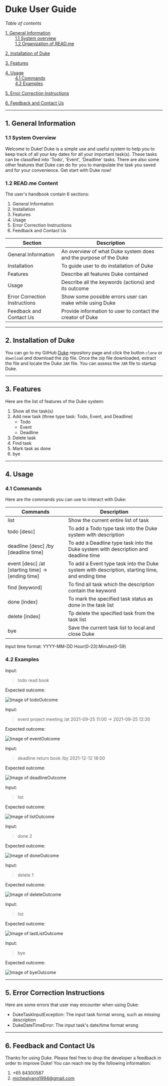 # Duke User Guide

_Table of contents_

<a href="#1">1. General Information</a>
<br>
&nbsp;&nbsp;&nbsp;&nbsp;&nbsp;&nbsp;&nbsp;&nbsp;<a href="#1.1">1.1 System overview</a>
<br>
&nbsp;&nbsp;&nbsp;&nbsp;&nbsp;&nbsp;&nbsp;&nbsp;<a href="#1.2">1.2 Organization of READ.me</a>
<br>

<a href="#2">2. Installation of Duke</a>

<a href="#3">3. Features</a>

<a href="#4">4. Usage</a>
<br>
&nbsp;&nbsp;&nbsp;&nbsp;&nbsp;&nbsp;&nbsp;&nbsp;<a href="#4.1">4.1 Commands</a>
<br>
&nbsp;&nbsp;&nbsp;&nbsp;&nbsp;&nbsp;&nbsp;&nbsp;<a href="#4.2">4.2 Examples</a>
<br>

<a href="#5">5. Error Correction Instructions</a>

<a href="#6">6. Feedback and Contact Us</a>

---
## <a id="1">1. General Information</a>
### <a id="1.1">1.1 System Overview</a>
Welcome to Duke! Duke is a simple use and useful system to help you to keep track of all your key dates for all your important task(s). These tasks can be classified into 'Todo', 'Event', 'Deadline' tasks. There are also some other features that Duke can do for you to manipulate the task you saved and for your convenience. Get start with Duke now!

### <a id="1.2">1.2 READ.me Content</a>
The user's handbook contain 6 sections: 
1. General Information
2. Installation
3. Features
4. Usage
5. Error Correction Instructions
6. Feedback and Contact Us

Section | Description
--- | ---
General Information |  An overview of what Duke system does and the purpose of the Duke 
Installation | To guide user to do installation of Duke
Features | Describe all features Duke contained
Usage | Describe all the keywords (actions) and its outcome
Error Correction Instructions | Show some possible errors user can make while using Duke
Feedback and Contact Us | Provide information to user to contact the creator of Duke

---

## <a id="2">2. Installation of Duke </a>
You can go to my GitHub [Duke](https://github.com/YangShuogeng/ip) repository page and click the button `clone` or `download` and download the zip file. Once the zip file downloaded, extract the file and locate the Duke `JAR` file. You can assess the `JAR` file to startup Duke.

---

## <a id="3">3. Features </a>
Here are the list of features of the Duke system:
1. Show all the task(s)
2. Add new task (three type task: Todo, Event, and Deadline)
    - Todo
    - Event
    - Deadline
3. Delete task
4. Find task
5. Mark task as done
6. bye

---

## <a id="4">4. Usage </a>
### <a id="4.1">4.1 Commands </a>

Here are the commands you can use to interact with Duke:

Commands | Description
--- | ---
list | Show the current entire list of task
todo [desc] | To add a Todo type task into the Duke system with description
deadline [desc] /by [deadline time] | To add a Deadline type task into the Duke system with description and deadline time
event [desc] /at [starting time] -> [ending time] | To add a Event type task into the Duke system with description, starting time, and ending time
find [keyword] | To find all task which the description contain the keyword
done [index] | To mark the specified task status as done in the task list
delete [index] | Tp delete the specified task from the task list
bye | Save the current task list to local and close Duke

Input time format: YYYY-MM-DD Hour(0-23):Minute(0-59)

### <a id="4.2">4.2 Examples </a>
Input: 
> todo read book

Expected outcome:

![Image of todoOutcome](https://github.com/YangShuogeng/ip/tree/master/images/outcome_todo.png)

 Input:
 > event project meeting /at 2021-09-25 11:00 -> 2021-09-25 12:30

Expected outcome:

![Image of eventOutcome](https://github.com/YangShuogeng/ip/tree/master/images/outcome_event.png)

Input:
> deadline return book /by 2021-12-12 18:00

Expected outcome:

![Image of deadlineOutcome](https://github.com/YangShuogeng/ip/tree/master/images/outcome_deadline.png)

Input:
> list

Expected outcome:

![Image of listOutcome](https://github.com/YangShuogeng/ip/tree/master/images/outcome_list.png)

Input:
> done 2

Expected outcome:

![Image of doneOutcome](https://github.com/YangShuogeng/ip/tree/master/images/outcome_done.png)

Input:
> delete 1

Expected outcome:

![Image of deleteOutcome](https://github.com/YangShuogeng/ip/tree/master/images/outcome_delete.png)

Input:
> list

Expected outcome:

![Image of lastListOutcome](https://github.com/YangShuogeng/ip/tree/master/images/outcome_lastList.png)


Input:
> bye

Expected outcome:

![Image of byeOutcome](https://github.com/YangShuogeng/ip/tree/master/images/outcome_bye.png)

---

## <a id="5">5. Error Correction Instructions</a>

Here are some errors that user may encounter when using Duke:
- DukeTaskInputException: The input task format wrong, such as missing description
- DukeDateTimeError: The input task's date/time format wrong

---

## <a id="6">6. Feedback and Contact Us</a>
Thanks for using Duke. Please feel free to drop the developer a feedback in order to improve Duke!
You can reach me by the following information:
1. +65 84300587
2. michealyang1994@gmail.com


